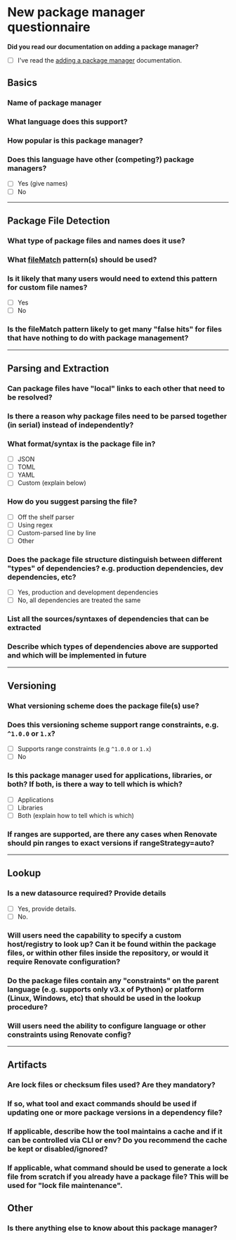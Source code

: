 # New package manager questionnaire

**Did you read our documentation on adding a package manager?**

- [ ] I've read the [adding a package manager](../../docs/development/adding-a-package-manager.md) documentation.

## Basics

### Name of package manager

### What language does this support?

### How popular is this package manager?

### Does this language have other (competing?) package managers?

- [ ] Yes (give names)
- [ ] No

---

## Package File Detection

### What type of package files and names does it use?

### What [fileMatch](https://renovatebot.com/docs/configuration-options/#filematch) pattern(s) should be used?

### Is it likely that many users would need to extend this pattern for custom file names?

- [ ] Yes
- [ ] No

### Is the fileMatch pattern likely to get many "false hits" for files that have nothing to do with package management?

---

## Parsing and Extraction

### Can package files have "local" links to each other that need to be resolved?

### Is there a reason why package files need to be parsed together (in serial) instead of independently?

### What format/syntax is the package file in?

- [ ] JSON
- [ ] TOML
- [ ] YAML
- [ ] Custom (explain below)

### How do you suggest parsing the file?

- [ ] Off the shelf parser
- [ ] Using regex
- [ ] Custom-parsed line by line
- [ ] Other

### Does the package file structure distinguish between different "types" of dependencies? e.g. production dependencies, dev dependencies, etc?

- [ ] Yes, production and development dependencies
- [ ] No, all dependencies are treated the same

### List all the sources/syntaxes of dependencies that can be extracted

### Describe which types of dependencies above are supported and which will be implemented in future

---

## Versioning

### What versioning scheme does the package file(s) use?

### Does this versioning scheme support range constraints, e.g. `^1.0.0` or `1.x`?

- [ ] Supports range constraints (e.g `^1.0.0` or `1.x`)
- [ ] No

### Is this package manager used for applications, libraries, or both? If both, is there a way to tell which is which?

- [ ] Applications
- [ ] Libraries
- [ ] Both (explain how to tell which is which)

### If ranges are supported, are there any cases when Renovate should pin ranges to exact versions if rangeStrategy=auto?

---

## Lookup

### Is a new datasource required? Provide details

- [ ] Yes, provide details.
- [ ] No.

### Will users need the capability to specify a custom host/registry to look up? Can it be found within the package files, or within other files inside the repository, or would it require Renovate configuration?

### Do the package files contain any "constraints" on the parent language (e.g. supports only v3.x of Python) or platform (Linux, Windows, etc) that should be used in the lookup procedure?

### Will users need the ability to configure language or other constraints using Renovate config?

---

## Artifacts

### Are lock files or checksum files used? Are they mandatory?

### If so, what tool and exact commands should be used if updating one or more package versions in a dependency file?

### If applicable, describe how the tool maintains a cache and if it can be controlled via CLI or env? Do you recommend the cache be kept or disabled/ignored?

### If applicable, what command should be used to generate a lock file from scratch if you already have a package file? This will be used for "lock file maintenance".

## Other

### Is there anything else to know about this package manager?
